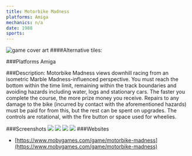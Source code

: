 ```yaml
---
title: Motorbike Madness
platforms: Amiga
mechanics: n/a
date: 1988  
sports: 
---
```

![game cover art](https://www.mobygames.com/images/covers/s/48814-motorbike-madness-atari-st-front-cover.jpg "Logo")
####Alternative tiles:

###Platforms
Amiga

###Description: 
Motorbike Madness views downhill racing from an isometric Marble Madness-influenced perspective. You must reach the bottom within the time limit, remaining within the track boundaries and avoiding hazards including water, logs and stationary cars. The faster you complete the course, the more prize money you receive. Repairs to any damage to the bike (incurred by contact with the aforementioned hazards) must be paid for from this, but the rest can be spent on upgrades. The controls are rotational, with the fire button or space used for wheelies.


###Screenshots
<a target="_blank" href="https://www.mobygames.com/images/shots/s/499557-motorbike-madness-dos-screenshot-floodlands-course.jpg"><img src="https://www.mobygames.com/images/shots/s/499557-motorbike-madness-dos-screenshot-floodlands-course.jpg"/></a>
<a target="_blank" href="https://www.mobygames.com/images/shots/s/150662-motorbike-madness-amstrad-cpc-screenshot-level-2.jpg"><img src="https://www.mobygames.com/images/shots/s/150662-motorbike-madness-amstrad-cpc-screenshot-level-2.jpg"/></a>
<a target="_blank" href="https://www.mobygames.com/images/shots/s/127830-motorbike-madness-commodore-64-screenshot-getting-ready-to.jpg"><img src="https://www.mobygames.com/images/shots/s/127830-motorbike-madness-commodore-64-screenshot-getting-ready-to.jpg"/></a>
<a target="_blank" href="https://www.mobygames.com/images/shots/s/118759-motorbike-madness-atari-st-screenshot-title-screen.jpg"><img src="https://www.mobygames.com/images/shots/s/118759-motorbike-madness-atari-st-screenshot-title-screen.jpg"/></a>
###Websites
* [https://www.mobygames.com/game/motorbike-madness](https://www.mobygames.com/game/motorbike-madness)